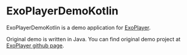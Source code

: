 # ExoPlayerDemoKotlin

ExoPlayerDemoKotlin is a demo application for [ExoPlayer][].

[ExoPlayer]: https://exoplayer.dev

Original demo is written in Java.
You can find original demo project at [ExoPlayer github page][].

[ExoPlayer github page]: https://github.com/google/ExoPlayer/tree/release-v2/demos/main